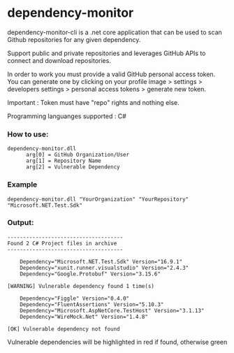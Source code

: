 # dependency-monitor
dependency-monitor-cli is a .net core application that can be used to scan Github repositories for any given dependency.

Support public and private repositories and leverages GitHub APIs to connect and download repositories.

In order to work you must provide a valid GitHub personal access token. 
You can generate one by clicking on your profile image > settings > developers settings > personal access tokens > generate new token.

Important : Token must have "repo" rights and nothing else.

Programming languanges supported : C# 

### How to use:

```
dependency-monitor.dll 
      arg[0] = GitHub Organization/User
      arg[1] = Repository Name
      arg[2] = Vulnerable Dependency
```
### Example

```
dependency-monitor.dll "YourOrganization" "YourRepository" "Microsoft.NET.Test.Sdk" 
```

### Output:

```
-------------------------------------
Found 2 C# Project files in archive
-------------------------------------

    Dependency="Microsoft.NET.Test.Sdk" Version="16.9.1" 
    Dependency="xunit.runner.visualstudio" Version="2.4.3" 
    Dependency="Google.Protobuf" Version="3.15.6" 
    
[WARNING] Vulnerable dependency found 1 time(s)

    Dependency="Figgle" Version="0.4.0" 
    Dependency="FluentAssertions" Version="5.10.3" 
    Dependency="Microsoft.AspNetCore.TestHost" Version="3.1.13" 
    Dependency="WireMock.Net" Version="1.4.8" 
    
[OK] Vulnerable dependency not found

```

Vulnerable dependencies will be highlighted in red if found, otherwise green
